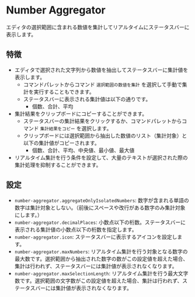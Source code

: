 # Number Aggregator

エディタの選択範囲に含まれる数値を集計してリアルタイムにステータスバーに表示します。

## 特徴

- エディタで選択された文字列から数値を抽出してステータスバーに集計値を表示します。
  - コマンドパレットからコマンド `選択範囲の数値を集計` を選択して手動で集計を実行することもできます。
  - ステータスバーに表示される集計値は以下の通りです。
    - 個数、合計、平均
- 集計結果をクリップボードにコピーすることができます。
  - ステータスバーの集計結果をクリックするか、コマンドパレットからコマンド `集計結果をコピー` を選択します。
  - クリップボードには選択範囲から抽出した数値のリスト（集計対象）と以下の集計値がコピーされます。
    - 個数、合計、平均、中央値、最小値、最大値
- リアルタイム集計を行う条件を設定して、大量のテキストが選択された際の集計処理を抑制することができます。

## 設定

- `number-aggregator.aggregateOnlyIsolatedNumbers`: 数字が含まれる単語の数字は集計対象としない。（前後にスペースや改行がある数字のみ集計対象にします。）
- `number-aggregator.decimalPlaces`: 小数点以下の桁数。ステータスバーに表示される集計値の小数点以下の桁数を指定します。
- `number-aggregator.icon`: ステータスバーに表示するアイコンを設定します。
- `number-aggregator.maxNumbers`: リアルタイム集計を行う対象となる数字の最大数です。選択範囲から抽出された数字の数がこの設定値を超えた場合、集計は行われず、ステータスバーには集計値が表示されなくなります。
- `number-aggregator.maxSelectionLength`: リアルタイム集計を行う最大文字数です。選択範囲の文字数がこの設定値を超えた場合、集計は行われず、ステータスバーには集計値が表示されなくなります。
